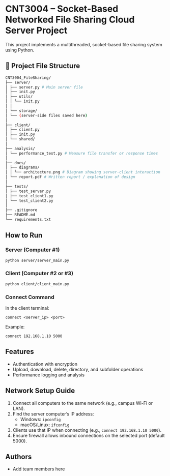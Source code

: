 # CNT3004 – Socket-Based Networked File Sharing Cloud Server Project

This project implements a multithreaded, socket-based file sharing system using Python.

## 📁 Project File Structure

```bash
CNT3004_FileSharing/
├── server/
│ ├── server.py # Main server file 
│ ├── init.py
│ ├── utils/
│ │ └── init.py
│ │ 
│ └── storage/
│ └── (server-side files saved here)
│
├── client/
│ ├── client.py
│ ├── init.py
│ └── shared/
│
├── analysis/
│ └── performance_test.py # Measure file transfer or response times
│
├── docs/
│ ├── diagrams/
│ │ └── architecture.png # Diagram showing server-client interaction
│ └── report.pdf # Written report / explanation of design
│
├── tests/
│ ├── test_server.py
│ ├── test_client1.py
│ └── test_client2.py
│
├── .gitignore
├── README.md
└── requirements.txt
```

## How to Run

### Server (Computer #1)
```bash
python server/server_main.py
```

### Client (Computer #2 or #3)
```bash
python client/client_main.py
```

### Connect Command
In the client terminal:
```
connect <server_ip> <port>
```
Example:
```
connect 192.168.1.10 5000
```

## Features
- Authentication with encryption
- Upload, download, delete, directory, and subfolder operations
- Performance logging and analysis

## Network Setup Guide
1. Connect all computers to the same network (e.g., campus Wi-Fi or LAN).
2. Find the server computer’s IP address:
   - Windows: `ipconfig`
   - macOS/Linux: `ifconfig`
3. Clients use that IP when connecting (e.g., `connect 192.168.1.10 5000`).
4. Ensure firewall allows inbound connections on the selected port (default 5000).

## Authors
- Add team members here
